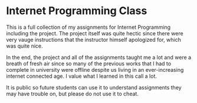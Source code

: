# Internet Programming Class

This is a full collection of my assignments for Internet Programming including the project. The project itself was quite hectic since there were very vauge instructions that the instructor himself apologized for, which was quite nice.

In the end, the project and all of the assignments taught me a lot and were a breath of fresh air since so many of the previous works that I had to complete in university were offline despite us living in an ever-increasing internet connected age. I value what I learned in this call a lot.

It is public so future students can use it to understand assignments they may have trouble on, but please do not use it to cheat.

